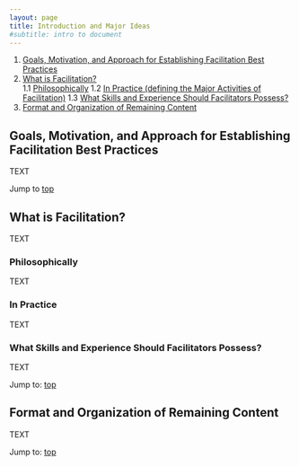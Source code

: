 ```yaml
---
layout: page
title: Introduction and Major Ideas
#subtitle: intro to document
---
```


<a name="toc"></a>

1. [Goals, Motivation, and Approach for Establishing Facilitation Best Practices](#goals)
2. [What is Facilitation?](#whatis)    
	1.1 [Philosophically](#whatis-philosophy)
	1.2 [In Practice (defining the Major Activities of Facilitation)](#whatis-practice)
	1.3 [What Skills and Experience Should Facilitators Possess?](#whatis-skills)
3. [Format and Organization of Remaining Content](#content)


<a name="goals"></a>
<h2>Goals, Motivation, and Approach for Establishing Facilitation Best Practices</h2>

TEXT

Jump to [top](#toc)

<a name="whatis"></a>
<h2>What is Facilitation?</h2>

TEXT

<a name="whatis-philosophy"></a>
<h3>Philosophically</h3>

TEXT

<a name="whatis-practice"></a>
<h3>In Practice</h3>

TEXT

<a name="whatis-skills"></a>
<h3>What Skills and Experience Should Facilitators Possess?</h3>

TEXT

Jump to: [top](#toc)

<a name="content"></a>
<h2>Format and Organization of Remaining Content</h2>

TEXT

Jump to: [top](#toc)